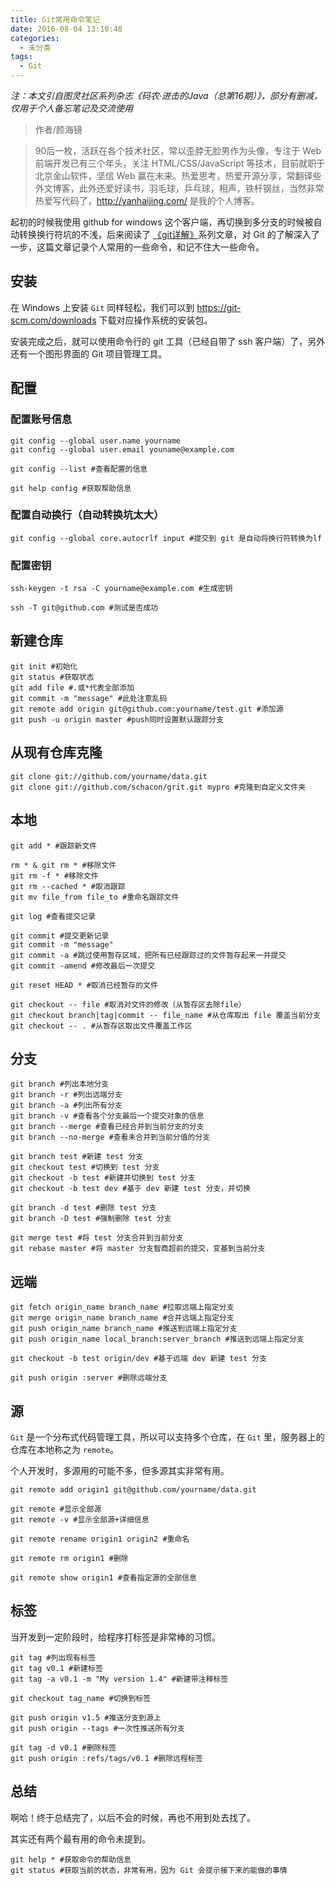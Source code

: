 ```yaml
---
title: Git常用命令笔记
date: 2016-08-04 13:10:48
categories:
  - 未分类
tags:
  - Git
---
```


*注：本文引自图灵社区系列杂志《码农·进击的Java（总第16期）》，部分有删减，仅用于个人备忘笔记及交流使用*

> 作者/颜海镜

> 90后一枚，活跃在各个技术社区，常以歪脖无脸男作为头像，专注于 Web 前端开发已有三个年头，关注 HTML/CSS/JavaScript 等技术，目前就职于北京金山软件，坚信 Web 赢在未来。热爱思考，热爱开源分享，常翻译些外文博客，此外还爱好读书，羽毛球，乒乓球，相声，铁杆钢丝，当然非常热爱写代码了，http://yanhaijing.com/ 是我的个人博客。

<!--more-->

起初的时候我使用 github for windows 这个客户端，再切换到多分支的时候被自动转换换行符坑的不浅，后来阅读了 [《git详解》](http://www.open-open.com/lib/view/open1328069609436.html)系列文章，对 Git 的了解深入了一步，这篇文章记录个人常用的一些命令，和记不住大一些命令。

## **安装**

在 Windows 上安装 ``Git`` 同样轻松，我们可以到 https://git-scm.com/downloads 下载对应操作系统的安装包。

安装完成之后，就可以使用命令行的 git 工具（已经自带了 ssh 客户端）了，另外还有一个图形界面的 Git 项目管理工具。

## **配置**

### **配置账号信息**
```
git config --global user.name yourname
git config --global user.email youname@example.com

git config --list #查看配置的信息

git help config #获取帮助信息
```

### **配置自动换行（自动转换坑太大）**
```
git config --global core.autocrlf input #提交到 git 是自动将换行符转换为lf
```

### **配置密钥**
```
ssh-keygen -t rsa -C yourname@example.com #生成密钥

ssh -T git@github.com #测试是否成功
```

## **新建仓库**
```
git init #初始化
git status #获取状态
git add file #.或*代表全部添加
git commit -m "message" #此处注意乱码
git remote add origin git@github.com:yourname/test.git #添加源
git push -u origin master #push同时设置默认跟踪分支
```

## **从现有仓库克隆**
```
git clone git://github.com/yourname/data.git
git clone git://github.com/schacon/grit.git mypro #克隆到自定义文件夹
```

## **本地**
```
git add * #跟踪新文件

rm * & git rm * #移除文件
git rm -f * #移除文件
git rm --cached * #取消跟踪
git mv file_from file_to #重命名跟踪文件

git log #查看提交记录

git commit #提交更新记录
git commit -m "message"
git commit -a #跳过使用暂存区域，把所有已经跟踪过的文件暂存起来一并提交
git commit -amend #修改最后一次提交

git reset HEAD * #取消已经暂存的文件

git checkout -- file #取消对文件的修改（从暂存区去除file）
git checkout branch|tag|commit -- file_name #从仓库取出 file 覆盖当前分支
git checkout -- . #从暂存区取出文件覆盖工作区
```

## **分支**
```
git branch #列出本地分支
git branch -r #列出远端分支
git branch -a #列出所有分支
git branch -v #查看各个分支最后一个提交对象的信息
git branch --merge #查看已经合并到当前分支的分支
git branch --no-merge #查看未合并到当前分值的分支

git branch test #新建 test 分支
git checkout test #切换到 test 分支
git checkout -b test #新建并切换到 test 分支
git checkout -b test dev #基于 dev 新建 test 分支，并切换

git branch -d test #删除 test 分支
git branch -D test #强制删除 test 分支

git merge test #将 test 分支合并到当前分支
git rebase master #将 master 分支智商超前的提交，变基到当前分支
```

## **远端**
```
git fetch origin_name branch_name #拉取远端上指定分支
git merge origin_name branch_name #合并远端上指定分支
git push origin_name branch_name #推送到远端上指定分支
git push origin_name local_branch:server_branch #推送到远端上指定分支

git checkout -b test origin/dev #基于远端 dev 新建 test 分支

git push origin :server #删除远端分支
```

## **源**

``Git`` 是一个分布式代码管理工具，所以可以支持多个仓库，在 ``Git`` 里，服务器上的仓库在本地称之为 ``remote``。

个人开发时，多源用的可能不多，但多源其实非常有用。

```
git remote add origin1 git@github.com/yourname/data.git

git remote #显示全部源
git remote -v #显示全部源+详细信息

git remote rename origin1 origin2 #重命名

git remote rm origin1 #删除

git remote show origin1 #查看指定源的全部信息
```

## **标签**

当开发到一定阶段时，给程序打标签是非常棒的习惯。

```
git tag #列出现有标签
git tag v0.1 #新建标签
git tag -a v0.1 -m "My version 1.4" #新建带注释标签

git checkout tag_name #切换到标签

git push origin v1.5 #推送分支到源上
git push origin --tags #一次性推送所有分支

git tag -d v0.1 #删除标签
git push origin :refs/tags/v0.1 #删除远程标签
```

## **总结**

啊哈！终于总结完了，以后不会的时候，再也不用到处去找了。

其实还有两个最有用的命令未提到。
```
git help * #获取命令的帮助信息
git status #获取当前的状态，非常有用，因为 Git 会提示接下来的能做的事情
```
